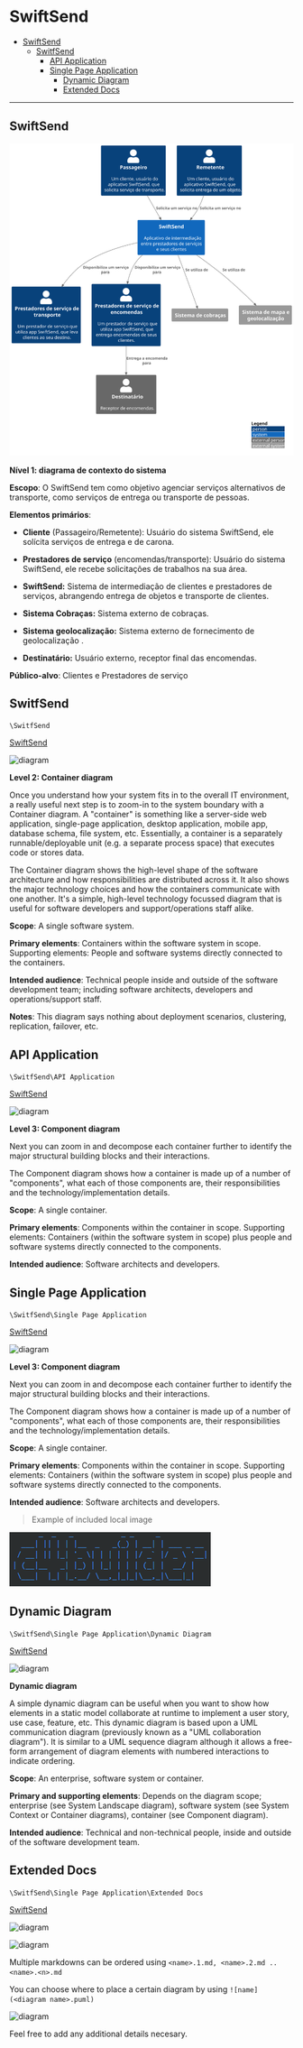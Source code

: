 # SwiftSend

* [SwiftSend](#SwiftSend)
  * [SwitfSend](#SwitfSend)
    * [API Application](#API-Application)
    * [Single Page Application](#Single-Page-Application)
      * [Dynamic Diagram](#Dynamic-Diagram)
      * [Extended Docs](#Extended-Docs)

---

## SwiftSend

![diagram](context.svg)

**Nível 1: diagrama de contexto do sistema**

**Escopo**: O SwiftSend tem como objetivo agenciar serviços alternativos de transporte, como serviços de entrega ou transporte de pessoas.

**Elementos primários**: 
* **Cliente** (Passageiro/Remetente):
    Usuário do sistema SwiftSend, ele solícita serviços de entrega e de carona.
    <br>

* **Prestadores de serviço** (encomendas/transporte):
    Usuário do sistema SwiftSend, ele recebe solicitações de trabalhos na sua área.
    <br>

* **SwiftSend:**
    Sistema de intermediação de clientes e prestadores de serviços, abrangendo entrega de objetos e transporte de clientes.
    <br>

* **Sistema Cobraças:**
    Sistema externo de cobraças.
    <br>

* **Sistema geolocalização:**
    Sistema externo de fornecimento de geolocalização .
    <br>

* **Destinatário:**
    Usuário externo, receptor final das encomendas.
    <br>


**Público-alvo**: Clientes e Prestadores de serviço

## SwitfSend

`\SwitfSend`

[SwiftSend](#SwiftSend)

![diagram](system.svg)

**Level 2: Container diagram**

Once you understand how your system fits in to the overall IT environment, a really useful next step is to zoom-in to the system boundary with a Container diagram. A "container" is something like a server-side web application, single-page application, desktop application, mobile app, database schema, file system, etc. Essentially, a container is a separately runnable/deployable unit (e.g. a separate process space) that executes code or stores data.

The Container diagram shows the high-level shape of the software architecture and how responsibilities are distributed across it. It also shows the major technology choices and how the containers communicate with one another. It's a simple, high-level technology focussed diagram that is useful for software developers and support/operations staff alike.

**Scope**: A single software system.

**Primary elements**: Containers within the software system in scope.
Supporting elements: People and software systems directly connected to the containers.

**Intended audience**: Technical people inside and outside of the software development team; including software architects, developers and operations/support staff.

**Notes**: This diagram says nothing about deployment scenarios, clustering, replication, failover, etc.

## API Application

`\SwitfSend\API Application`

[SwiftSend](#SwiftSend)

![diagram](container.svg)

**Level 3: Component diagram**

Next you can zoom in and decompose each container further to identify the major structural building blocks and their interactions.

The Component diagram shows how a container is made up of a number of "components", what each of those components are, their responsibilities and the technology/implementation details.

**Scope**: A single container.

**Primary elements**: Components within the container in scope.
Supporting elements: Containers (within the software system in scope) plus people and software systems directly connected to the components.

**Intended audience**: Software architects and developers.

## Single Page Application

`\SwitfSend\Single Page Application`

[SwiftSend](#SwiftSend)

![diagram](container.svg)

**Level 3: Component diagram**

Next you can zoom in and decompose each container further to identify the major structural building blocks and their interactions.

The Component diagram shows how a container is made up of a number of "components", what each of those components are, their responsibilities and the technology/implementation details.

**Scope**: A single container.

**Primary elements**: Components within the container in scope.
Supporting elements: Containers (within the software system in scope) plus people and software systems directly connected to the components.

**Intended audience**: Software architects and developers.

> Example of included local image

![](2020-01-10-16-21-41.png)

## Dynamic Diagram

`\SwitfSend\Single Page Application\Dynamic Diagram`

[SwiftSend](#SwiftSend)

![diagram](dynamic.svg)

**Dynamic diagram**

A simple dynamic diagram can be useful when you want to show how elements in a static model collaborate at runtime to implement a user story, use case, feature, etc. This dynamic diagram is based upon a UML communication diagram (previously known as a "UML collaboration diagram"). It is similar to a UML sequence diagram although it allows a free-form arrangement of diagram elements with numbered interactions to indicate ordering.

**Scope**: An enterprise, software system or container.

**Primary and supporting elements**: Depends on the diagram scope; enterprise (see System Landscape diagram), software system (see System Context or Container diagrams), container (see Component diagram).

**Intended audience**: Technical and non-technical people, inside and outside of the software development team.

## Extended Docs

`\SwitfSend\Single Page Application\Extended Docs`

[SwiftSend](#SwiftSend)

![diagram](class.svg)

![diagram](sequence.svg)

Multiple markdowns can be ordered using `<name>.1.md, <name>.2.md .. <name>.<n>.md`

You can choose where to place a certain diagram by using `![name](<diagram name>.puml)`

![diagram](ditaa.png)

Feel free to add any additional details necesary.
